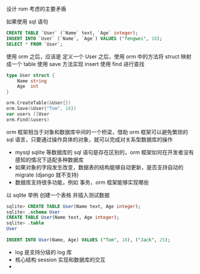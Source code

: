 设计 rom 考虑的主要矛盾 

如果使用 sql 语句

```sql
CREATE TABLE `User` (`Name` text, `Age` integer);
INSERT INTO `User` (`Name`, `Age`) VALUES ("fengwei", 18);
SELECT * FROM `User`;
```

使用 orm 之后，应该是 定义一个 User 之后，使用 orm 中的方法将 struct 映射成一个 table 
使用 save 方法实现 insert 使用 find 进行查找 

```go
type User struct {
    Name string
    Age  int
}

orm.CreateTable(&User{})
orm.Save(&User{"Tom", 18})
var users []User
orm.Find(&users)
```

orm 框架相当于对象和数据库中间的一个桥梁，借助 orm 框架可以避免繁琐的 sql 语言，只要通过操作具体的对象，就可以完成对关系型数据库的操作 

- mysql sqlite 等数据库的 sql 语句是存在区别的，orm 框架如何在开发者没有感知的情况下适配多种数据库 
- 如果对象的字段发生改变，数据表的结构能够自动更新，是否支持自动的 migrate (django 就不支持) 
- 数据库支持很多功能，例如 事务，orm 框架能够实现哪些

以 sqlite 举例 
创建一个表格 并插入测试数据 
```sql
sqlite> CREATE TABLE User(Name text, Age integer);
sqlite> .schema User
CREATE TABLE User(Name text, Age integer);
sqlite> .table
User
    
INSERT INTO User(Name, Age) VALUES ("Tom", 18), ("Jack", 25);
```

- log 是支持分级的 log 库 
- 核心结构 session 实现和数据库的交互 
- 
